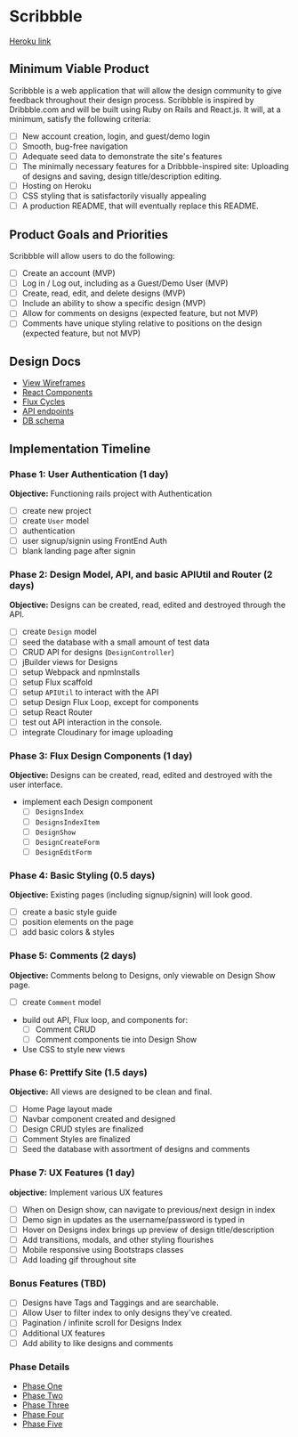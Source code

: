 # Scribbble

[Heroku link][heroku]

[heroku]: https://scribbble.herokuapp.com/

## Minimum Viable Product

Scribbble is a web application that will allow the design community to give feedback throughout their design process. Scribbble is inspired by Dribbble.com and will be built using Ruby on Rails and React.js. It will, at a minimum, satisfy the following criteria:

- [ ] New account creation, login, and guest/demo login
- [ ] Smooth, bug-free navigation
- [ ] Adequate seed data to demonstrate the site's features
- [ ] The minimally necessary features for a Dribbble-inspired site: Uploading of designs and saving, design title/description editing.
- [ ] Hosting on Heroku
- [ ] CSS styling that is satisfactorily visually appealing
- [ ] A production README, that will eventually replace this README.

## Product Goals and Priorities

Scribbble will allow users to do the following:

<!-- This is a Markdown checklist. Use it to keep track of your
progress. Put an x between the brackets for a checkmark: [x] -->

- [ ] Create an account (MVP)
- [ ] Log in / Log out, including as a Guest/Demo User (MVP)
- [ ] Create, read, edit, and delete designs (MVP)
- [ ] Include an ability to show a specific design (MVP)
- [ ] Allow for comments on designs (expected feature, but not MVP)
- [ ] Comments have unique styling relative to positions on the design (expected feature, but not MVP)

## Design Docs
* [View Wireframes][views]
* [React Components][components]
* [Flux Cycles][flux-cycles]
* [API endpoints][api-endpoints]
* [DB schema][schema]

[views]: ./docs/views.md
[components]: ./docs/components.md
[flux-cycles]: ./docs/flux-cycles.md
[api-endpoints]: ./docs/api-endpoints.md
[schema]: ./docs/schema.md

## Implementation Timeline

### Phase 1: User Authentication (1 day)

**Objective:** Functioning rails project with Authentication

- [ ] create new project
- [ ] create `User` model
- [ ] authentication
- [ ] user signup/signin using FrontEnd Auth
- [ ] blank landing page after signin

### Phase 2: Design Model, API, and basic APIUtil and Router (2 days)

**Objective:** Designs can be created, read, edited and destroyed through
the API.

- [ ] create `Design` model
- [ ] seed the database with a small amount of test data
- [ ] CRUD API for designs (`DesignController`)
- [ ] jBuilder views for Designs
- [ ] setup Webpack and npmInstalls
- [ ] setup Flux scaffold
- [ ] setup `APIUtil` to interact with the API
- [ ] setup Design Flux Loop, except for components
- [ ] setup React Router
- [ ] test out API interaction in the console.
- [ ] integrate Cloudinary for image uploading

### Phase 3: Flux Design Components (1 day)

**Objective:** Designs can be created, read, edited and destroyed with the
user interface.

- implement each Design component
  - [ ] `DesignsIndex`
  - [ ] `DesignsIndexItem`
  - [ ] `DesignShow`
  - [ ] `DesignCreateForm`
  - [ ] `DesignEditForm`

### Phase 4: Basic Styling (0.5 days)

**Objective:** Existing pages (including signup/signin) will look good.

- [ ] create a basic style guide
- [ ] position elements on the page
- [ ] add basic colors & styles

### Phase 5: Comments (2 days)

**Objective:** Comments belong to Designs, only viewable on Design Show page.

- [ ] create `Comment` model
- build out API, Flux loop, and components for:
  - [ ] Comment CRUD
  - [ ] Comment components tie into Design Show
- Use CSS to style new views


### Phase 6: Prettify Site (1.5 days)

**Objective:** All views are designed to be clean and final.

- [ ] Home Page layout made
- [ ] Navbar component created and designed
- [ ] Design CRUD styles are finalized
- [ ] Comment Styles are finalized
- [ ] Seed the database with assortment of designs and comments

### Phase 7: UX Features (1 day)

**objective:** Implement various UX features

- [ ] When on Design show, can navigate to previous/next design in index
- [ ] Demo sign in updates as the username/password is typed in
- [ ] Hover on Designs index brings up preview of design title/description
- [ ] Add transitions, modals, and other styling flourishes
- [ ] Mobile responsive using Bootstraps classes
- [ ] Add loading gif throughout site

### Bonus Features (TBD)
- [ ] Designs have Tags and Taggings and are searchable.
- [ ] Allow User to filter index to only designs they've created.
- [ ] Pagination / infinite scroll for Designs Index
- [ ] Additional UX features
- [ ] Add ability to like designs and comments

[phase-one]: ./docs/phases/phase1.md
[phase-two]: ./docs/phases/phase2.md
[phase-three]: ./docs/phases/phase3.md
[phase-four]: ./docs/phases/phase4.md
[phase-five]: ./docs/phases/phase5.md

### Phase Details
* [Phase One][phase-one]
* [Phase Two][phase-two]
* [Phase Three][phase-three]
* [Phase Four][phase-four]
* [Phase Five][phase-five]
